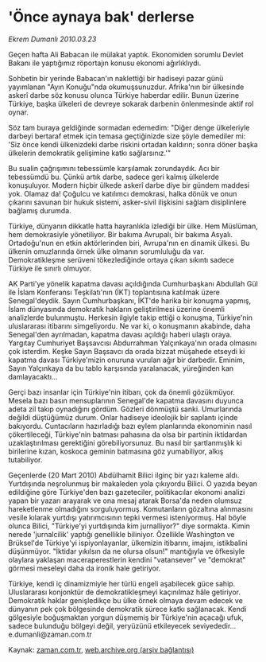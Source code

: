 # 'Önce aynaya bak' derlerse

*Ekrem Dumanlı 2010.03.23*

<td class="columnist-detail">
<p>Geçen hafta Ali Babacan ile mülakat yaptık. Ekonomiden sorumlu Devlet Bakanı ile yaptığımız röportajın konusu ekonomi ağırlıklıydı.</p>
<p>
<div id="haberMetinDiv">
<p>Sohbetin bir yerinde Babacan'ın naklettiği bir hadiseyi pazar günü yayımlanan "Ayın Konuğu"nda okumuşsunuzdur. Afrika'nın bir ülkesinde askerî darbe söz konusu olunca Türkiye haberdar edilir. Bunun üzerine Türkiye, başka ülkeleri de devreye sokarak darbenin önlenmesinde aktif rol oynar.
<p>Söz tam buraya geldiğinde sormadan edemedim: "Diğer denge ülkeleriyle darbeyi bertaraf etmek için temasa geçtiğinizde size şöyle demediler mi: 'Siz önce kendi ülkenizdeki darbe riskini ortadan kaldırın; sonra döner başka ülkelerin demokratik gelişimine katkı sağlarsınız.'"
<p>Bu sualin çağrışımını tebessümle karşılamak zorundaydık. Acı bir tebessümdü bu. Çünkü artık darbe, sadece geri kalmış ülkelerde konuşuluyor. Modern hiçbir ülkede askerî darbe diye bir gündem maddesi yok. Olamaz da! Çoğulcu ve katılımcı demokrasi, halka dönük ve onun çıkarını savunan bir hukuk sistemi, asker-sivil ilişkisini sağlam disiplinlere bağlamış durumda.
<p>Türkiye, dünyanın dikkatle hatta hayranlıkla izlediği bir ülke. Hem Müslüman, hem demokrasiyle yönetiliyor. Bir bakıma Avrupalı, bir bakıma Asyalı. Ortadoğu'nun en etkin aktörlerinden biri, Avrupa'nın en dinamik ülkesi. Bu ülkenin omuzlarında örnek ülke olmanın sorumluluğu da var. Demokratikleşme serüveni tökezlediğinde ortaya çıkan sıkıntı sadece Türkiye ile sınırlı olmuyor.
<p>AK Parti'ye yönelik kapatma davası açıldığında Cumhurbaşkanı Abdullah Gül ile İslam Konferansı Teşkilatı'nın (İKT) toplantısına katılmak üzere Senegal'deydik. Sayın Cumhurbaşkanı, İKT'de harika bir konuşma yapmış, İslam dünyasında demokratik hakların geliştirilmesi üzerine önemli analizlerde bulunmuştu. Herkesin ilgiyle takip ettiği o konuşma, Türkiye'nin uluslararası itibarını simgeliyordu. Ne var ki, o konuşmanın akabinde, daha Senegal'den ayrılmadan, kapatma davası açıldığı haberi ulaştı oraya. Yargıtay Cumhuriyet Başsavcısı Abdurrahman Yalçınkaya'nın orada olmasını çok isterdim. Keşke Sayın Başsavcı da orada bizzat müşahede etseydi ki kapatma davası Türkiye'mizin onuruna vurulan ağır bir darbedir. Eminim, Sayın Yalçınkaya da bu tablo karşısında yaralanacak, yüreğinden kan damlayacaktı...
<p>Gerçi bazı insanlar için Türkiye'nin itibarı, çok da önemli gözükmüyor. Mesela bazı basın mensuplarının Senegal'de kapatma davasını duyunca adeta zil takıp oynadığını gördüm. Gözleri dönmüştü sanki. Umurlarında değildi düştüğümüz durum. Onlar hadiseye ideolojik bir saplantı içinde bakıyordu. Cuntacıların hazırladığı bazı eylem planlarında ekonominin nasıl çökertileceği, Türkiye'nin batması pahasına da olsa bir partinin iktidardan uzaklaştırılması gerektiğini görebiliyorsunuz. Bu nasıl bir şartlanmışlık ki birilerine kızan, koskoca geminin batmasına göz yumabiliyor, alkış tutabiliyor.
<p>Geçenlerde (20 Mart 2010) Abdülhamit Bilici ilginç bir yazı kaleme aldı. Yurtdışında neşrolunmuş bir makaleden yola çıkıyordu Bilici. O yazıda beyan edildiğine göre Türkiye'den bazı gazeteciler, politikacılar ekonomi analizi yapan bir yazarı arayarak ve ona mesaj atarak Borsa'da neden olumsuz hareketlenme olmadığını sorguluyormuş. Komutanların gözaltına alınmasını vesile kılarak yurtdışı yatırımcısının tepki vermesi isteniyormuş. Hal böyle olunca Bilici, "Türkiye'yi yurtdışında kim jurnalliyor?" diye sormakta. Kimin nerede 'jurnalcilik' yaptığı genellikle biliniyor. Özellikle Washington ve Brüksel'de Türkiye'yi ispiyonlayanlar, ülkemizin itibarını, imajını, istikbalini düşünmüyor. "İktidar yıkılsın da ne olursa olsun!" mantığıyla ve öfkesiyle olaylara yaklaşan maceraperestlerin kendini "vatansever" ve "demokrat" görmesi meseleyi daha da ironik hale getiriyor.
<p>Türkiye, kendi iç dinamizmiyle her türlü engeli aşabilecek güce sahip. Uluslararası konjonktür de demokratikleşmeyi kaçınılmaz hâle getiriyor. Demokratik haklar genişledikçe bu ülke örnek olmaya devam edecek ve dünyanın pek çok bölgesinde demokratik sürece katkı sağlanacak. Kendi gölgesiyle boğuşmaktan yorgun düşmemiş bir Türkiye'nin açacağı ufuk, sadece bulunduğu bölgeyi değil, yeryüzünü etkileyecek seviyededir... e.dumanli@zaman.com.tr</p></p></p></p></p></p></p></p></div>
</p>
<a href="http://web.archive.org/web/20110107125236/mailto:e.dumanli@zaman.com.tr">
</a></td>

Kaynak: [zaman.com.tr](http://zaman.com.tr/yazar.do?yazino=964658), [web.archive.org (arşiv bağlantısı)](http://web.archive.org/web/20110107125236/http://www.zaman.com.tr/yazar.do?yazino=964658)
